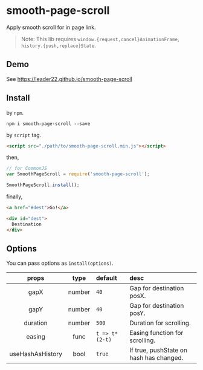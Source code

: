 # smooth-page-scroll

Apply smooth scroll for in page link.

> Note:
> This lib requires `window.{request,cancel}AnimationFrame`, `history.{push,replace}State`.

## Demo

See https://leader22.github.io/smooth-page-scroll

## Install

by `npm`.

```
npm i smooth-page-scroll --save
```

by `script` tag.

```html
<script src="./path/to/smooth-page-scroll.min.js"></script>
```

then,

```js
// for CommonJS
var SmoothPageScroll = require('smooth-page-scroll');

SmoothPageScroll.install();
```

finally,

```html
<a href="#dest">Go!</a>

<div id="dest">
  Destination
</div>
```

## Options

You can pass options as `install(options)`.

props | type | default | desc
:---: | :--: | :------ | :---
gapX | number | `40` | Gap for destination posX.
gapY | number | `40` | Gap for destination posY.
duration | number | `500` | Duration for scrolling.
easing | func | `t => t*(2-t)` | Easing function for scrolling.
useHashAsHistory | bool | `true` | If true, pushState on hash has changed.
